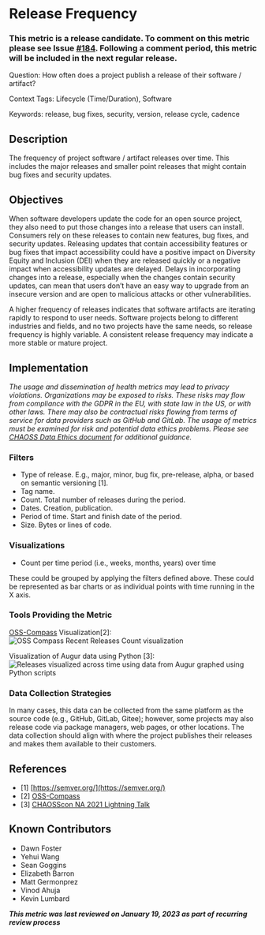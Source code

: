 # Release Frequency

### This metric is a release candidate. To comment on this metric please see Issue [#184](https://github.com/chaoss/wg-common/issues/184). Following a comment period, this metric will be included in the next regular release.

Question: How often does a project publish a release of their software / artifact?

Context Tags: Lifecycle (Time/Duration), Software

Keywords: release, bug fixes, security, version, release cycle, cadence

## Description
The frequency of project software / artifact releases over time. This includes the major releases and smaller point releases that might contain bug fixes and security updates. 

## Objectives
When software developers update the code for an open source project, they also need to put those changes into a release that users can install. Consumers rely on these releases to contain new features, bug fixes, and security updates. Releasing updates that contain accessibility features or bug fixes that impact accessibility could have a positive impact on Diversity Equity and Inclusion (DEI) when they are released quickly or a negative impact when accessibility updates are delayed. Delays in incorporating changes into a release, especially when the changes contain security updates, can mean that users don’t have an easy way to upgrade from an insecure version and are open to malicious attacks or other vulnerabilities. 

A higher frequency of releases indicates that software artifacts are iterating rapidly to respond to user needs. Software projects belong to different industries and fields, and no two projects have the same needs, so release frequency is highly variable. A consistent release frequency may indicate a more stable or mature project.

## Implementation
*The usage and dissemination of health metrics may lead to privacy violations. Organizations may be exposed to risks. These risks may flow from compliance with the GDPR in the EU, with state law in the US, or with other laws. There may also be contractual risks flowing from terms of service for data providers such as GitHub and GitLab. The usage of metrics must be examined for risk and potential data ethics problems. Please see [CHAOSS Data Ethics document](https://github.com/chaoss/community/blob/main/data-use-statement.md) for additional guidance.* 

### Filters
- Type of release. E.g., major, minor, bug fix, pre-release, alpha, or based on semantic versioning [1].
- Tag name.
- Count. Total number of releases during the period.
- Dates. Creation, publication.
- Period of time. Start and finish date of the period. 
- Size. Bytes or lines of code.

### Visualizations
- Count per time period (i.e., weeks, months, years) over time

These could be grouped by applying the filters defined above. These could be represented as bar charts or as individual points with time running in the X axis.

### Tools Providing the Metric 

[OSS-Compass](https://oss-compass.org/) Visualization[2]:
![OSS Compass Recent Releases Count visualization](https://raw.githubusercontent.com/chaoss/wg-common/main/focus-areas/time/images/release-frequency-oss-compass.png)

Visualization of Augur data using Python [3]:
![Releases visualized across time using data from Augur graphed using Python scripts](https://raw.githubusercontent.com/chaoss/wg-common/main/focus-areas/time/images/release-frequency-python-augur.png)

### Data Collection Strategies

In many cases, this data can be collected from the same platform as the source code (e.g., GitHub, GitLab, Gitee); however, some projects may also release code via package managers, web pages, or other locations. The data collection should align with where the project publishes their releases and makes them available to their customers.

## References
- [1] [https://semver.org/](https://semver.org/)
- [2] [OSS-Compass](https://oss-compass.org/)
- [3] [CHAOSScon NA 2021 Lightning Talk](https://www.youtube.com/watch?v=DynqP2_W1ts)


## Known Contributors
- Dawn Foster
- Yehui Wang 
- Sean Goggins
- Elizabeth Barron 
- Matt Germonprez
- Vinod Ahuja
- Kevin Lumbard

***This metric was last reviewed on January 19, 2023 as part of recurring review process***

